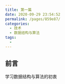 ```yaml
---
title: 第一篇
date: 2020-09-29 23:54:52
permalink: /pages/859e87/
categories:
  - 技术
  - 数据结构与算法
tags:
  - 
---
```

## 前言

学习数据结构与算法的初衷


